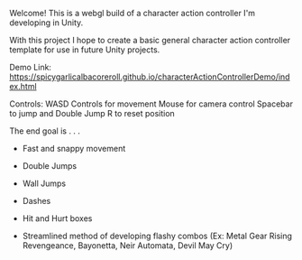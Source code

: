 Welcome! This is a webgl build of a character action controller I'm developing in Unity.

With this project I hope to create a basic general character action controller template for use in future Unity projects.

Demo Link: https://spicygarlicalbacoreroll.github.io/characterActionControllerDemo/index.html

Controls:
  WASD Controls for movement
  Mouse for camera control
  Spacebar to jump and Double Jump
  R to reset position

The end goal is . . .

  - Fast and snappy movement
  
  - Double Jumps
  
  - Wall Jumps
  
  - Dashes
  
  - Hit and Hurt boxes

  - Streamlined method of developing flashy combos (Ex: Metal Gear Rising Revengeance, Bayonetta, Neir Automata, Devil May Cry)
